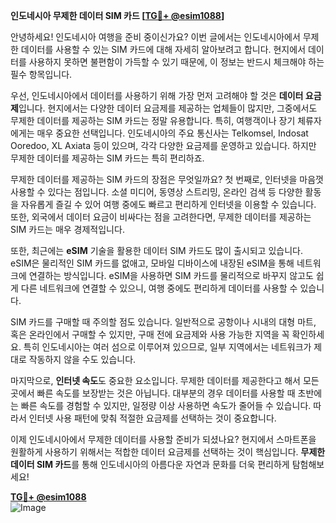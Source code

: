 **인도네시아 무제한 데이터 SIM 카드 [[TG💪+ @esim1088](https://t.me/s/esim1088)]**

안녕하세요! 인도네시아 여행을 준비 중이신가요? 이번 글에서는 인도네시아에서 무제한 데이터를 사용할 수 있는 SIM 카드에 대해 자세히 알아보려고 합니다. 현지에서 데이터를 사용하지 못하면 불편함이 가득할 수 있기 때문에, 이 정보는 반드시 체크해야 하는 필수 항목입니다.

우선, 인도네시아에서 데이터를 사용하기 위해 가장 먼저 고려해야 할 것은 **데이터 요금제**입니다. 현지에서는 다양한 데이터 요금제를 제공하는 업체들이 많지만, 그중에서도 무제한 데이터를 제공하는 SIM 카드는 정말 유용합니다. 특히, 여행객이나 장기 체류자에게는 매우 중요한 선택입니다. 인도네시아의 주요 통신사는 Telkomsel, Indosat Ooredoo, XL Axiata 등이 있으며, 각각 다양한 요금제를 운영하고 있습니다. 하지만 무제한 데이터를 제공하는 SIM 카드는 특히 편리하죠.

무제한 데이터를 제공하는 SIM 카드의 장점은 무엇일까요? 첫 번째로, 인터넷을 마음껏 사용할 수 있다는 점입니다. 소셜 미디어, 동영상 스트리밍, 온라인 검색 등 다양한 활동을 자유롭게 즐길 수 있어 여행 중에도 빠르고 편리하게 인터넷을 이용할 수 있습니다. 또한, 외국에서 데이터 요금이 비싸다는 점을 고려한다면, 무제한 데이터를 제공하는 SIM 카드는 매우 경제적입니다.

또한, 최근에는 **eSIM** 기술을 활용한 데이터 SIM 카드도 많이 출시되고 있습니다. eSIM은 물리적인 SIM 카드를 없애고, 모바일 디바이스에 내장된 eSIM을 통해 네트워크에 연결하는 방식입니다. eSIM을 사용하면 SIM 카드를 물리적으로 바꾸지 않고도 쉽게 다른 네트워크에 연결할 수 있으니, 여행 중에도 편리하게 데이터를 사용할 수 있습니다.

SIM 카드를 구매할 때 주의할 점도 있습니다. 일반적으로 공항이나 시내의 대형 마트, 혹은 온라인에서 구매할 수 있지만, 구매 전에 요금제와 사용 가능한 지역을 꼭 확인하세요. 특히 인도네시아는 여러 섬으로 이루어져 있으므로, 일부 지역에서는 네트워크가 제대로 작동하지 않을 수도 있습니다.

마지막으로, **인터넷 속도**도 중요한 요소입니다. 무제한 데이터를 제공한다고 해서 모든 곳에서 빠른 속도를 보장받는 것은 아닙니다. 대부분의 경우 데이터를 사용할 때 초반에는 빠른 속도를 경험할 수 있지만, 일정량 이상 사용하면 속도가 줄어들 수 있습니다. 따라서 인터넷 사용 패턴에 맞춰 적절한 요금제를 선택하는 것이 중요합니다.

이제 인도네시아에서 무제한 데이터를 사용할 준비가 되셨나요? 현지에서 스마트폰을 원활하게 사용하기 위해서는 적합한 데이터 요금제를 선택하는 것이 핵심입니다. **무제한 데이터 SIM 카드**를 통해 인도네시아의 아름다운 자연과 문화를 더욱 편리하게 탐험해보세요!

**[TG💪+ @esim1088](https://t.me/s/esim1088)**  
![Image](https://i.postimg.cc/Y0z9fWf4/image.png)